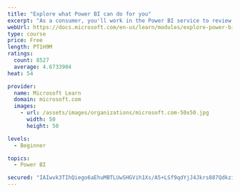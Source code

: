 ```yaml
---
title: "Explore what Power BI can do for you"
excerpt: "As a consumer, you'll work in the Power BI service to review and interact with content that has been shared with you. This module provides the foundational information that you need to work effectively in the Power BI service."
webUrl: https://docs.microsoft.com/en-us/learn/modules/explore-power-bi-service/
type: course
price: Free
length: PT1H9M
ratings:
  count: 8527
  average: 4.6733904
heat: 54

provider:
  name: Microsoft Learn
  domain: microsoft.com
  images:
    - url: /assets/images/organizations/microsoft.com-50x50.jpg
      width: 50
      height: 50

levels:
  - Beginner

topics:
  - Power BI

secured: "IAIwvk3TIhQiego6aEhuMBTLUwSHGVih1Xs/A5+LSf9qdYjJ4Jkrs887QdkzicjPk9g6tsWdGyI6AQVk0wBIrHpwySExQ3XiwH8ef1Ir6Mp7mWPpZejC29BVVXYdJDCVZoJVzARxjIf1fesxo2QHFxl8jhpH/+qWgYAggLqrmdl42VN8Bm5iL1iFXQ0zV+iOeTvB9ihvv9i6IhuIBS0zBBFTOrQ0mM60HGg0UWiXB9e/csuPznrVNBMUj8D0YlBb1Iaa6rHjodvBf+ZJT/AF2HuvGBmiyp+ETyeVHJOgEtZNgcPG3cC00U3g8Giig/xpz/CIxMLFmFeXNzy7F1/8zhaBFrFLya495G8z9gtvDay8JSxpCNLejWcJEjb/2YhE0Rg0XgQZASviJBBdiuDSg6J/6qJn6QcuXhZTTUhl+Io=;pRiXmM9xO+pQeWYxVcgENQ=="
---
```


